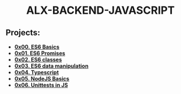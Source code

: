 <h1 align="center"><b>ALX-BACKEND-JAVASCRIPT</b></h1>

## Projects:

- **[0x00. ES6 Basics](https://github.com/codenvibes/alx-backend-javascript/tree/master/0x00-ES6_basic)**
- **[0x01. ES6 Promises](https://github.com/codenvibes/alx-backend-javascript/tree/master/0x01-ES6_promise)**
- **[0x02. ES6 classes](https://github.com/codenvibes/alx-backend-javascript/tree/master/0x02-ES6_classes)**
- **[0x03. ES6 data manipulation](https://github.com/codenvibes/alx-backend-javascript/tree/master/0x03-ES6_data_manipulation)**
- **[0x04. Typescript]()**
- **[0x05. NodeJS Basics]()**
- **[0x06. Unittests in JS]()**